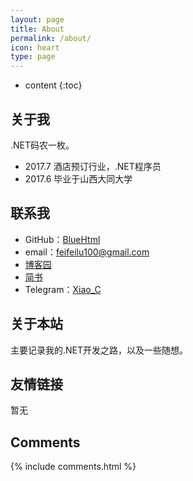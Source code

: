 ```yaml
---
layout: page
title: About
permalink: /about/
icon: heart
type: page
---
```


* content
{:toc}
## 关于我

.NET码农一枚。

* 2017.7 酒店预订行业，.NET程序员
* 2017.6 毕业于山西大同大学

## 联系我

* GitHub：[BlueHtml](https://github.com/BlueHtml "BlueHtml")
* email：feifeilu100@gmail.com
* [博客园](http://www.cnblogs.com/doThing/ "陆小飞")
* [简书](https://www.jianshu.com/u/f67e4b95e6b0 "CodeMore")
* Telegram：[Xiao_C](https://t.me/Xiao_C "Fei Lu")

## 关于本站

主要记录我的.NET开发之路，以及一些随想。


## 友情链接

暂无

## Comments

{% include comments.html %}
